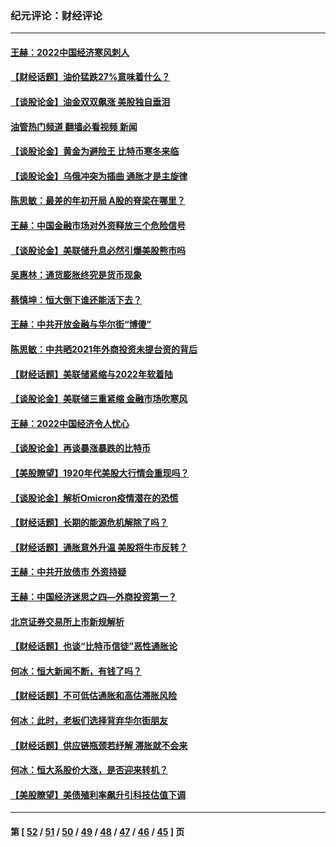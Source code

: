 ### 纪元评论：财经评论
---
#### [王赫：2022中国经济寒风刺人](../../pages/nsc1026/n13651403.md?03180330) 
#### [【财经话题】油价猛跌27%意味着什么？](../../pages/nsc1026/n13648767.md?03180330) 
#### [【谈股论金】油金双双飙涨 美股独自垂泪](../../pages/nsc1026/n13631742.md?03180330) 
#### [油管热门频道 翻墙必看视频 新闻](ok?03180330)
#### [【谈股论金】黄金为避险王 比特币寒冬来临](../../pages/nsc1026/n13600406.md?03180330) 
#### [【谈股论金】乌俄冲突为插曲 通胀才是主旋律](../../pages/nsc1026/n13576797.md?03180330) 
#### [陈思敏：最差的年初开局 A股的脊梁在哪里？](../../pages/nsc1026/n13558359.md?03180330) 
#### [王赫：中国金融市场对外资释放三个危险信号](../../pages/nsc1026/n13546389.md?03180330) 
#### [【谈股论金】美联储升息必然引爆美股熊市吗](../../pages/nsc1026/n13519194.md?03180330) 
#### [吴惠林：通货膨胀终究是货币现象](../../pages/nsc1026/n13512979.md?03180330) 
#### [蔡慎坤：恒大倒下谁还能活下去？](../../pages/nsc1026/n13501831.md?03180330) 
#### [王赫：中共开放金融与华尔街“博傻”](../../pages/nsc1026/n13501138.md?03180330) 
#### [陈思敏：中共晒2021年外商投资未提台资的背后](../../pages/nsc1026/n13501057.md?03180330) 
#### [【财经话题】美联储紧缩与2022年软着陆](../../pages/nsc1026/n13498354.md?03180330) 
#### [【谈股论金】美联储三重紧缩 金融市场吹寒风](../../pages/nsc1026/n13487202.md?03180330) 
#### [王赫：2022中国经济令人忧心](../../pages/nsc1026/n13480433.md?03180330) 
#### [【谈股论金】再谈暴涨暴跌的比特币](../../pages/nsc1026/n13428036.md?03180330) 
#### [【美股瞭望】1920年代美股大行情会重现吗？](../../pages/nsc1026/n13425425.md?03180330) 
#### [【谈股论金】解析Omicron疫情潜在的恐慌](../../pages/nsc1026/n13403704.md?03180330) 
#### [【财经话题】长期的能源危机解除了吗？](../../pages/nsc1026/n13378041.md?03180330) 
#### [【财经话题】通胀意外升温 美股将牛市反转？](../../pages/nsc1026/n13370659.md?03180330) 
#### [王赫：中共开放债市 外资持疑](../../pages/nsc1026/n13366203.md?03180330) 
#### [王赫：中国经济迷思之四—外商投资第一？](../../pages/nsc1026/n13354150.md?03180330) 
#### [北京证券交易所上市新规解析](../../pages/nsc1026/n13348292.md?03180330) 
#### [【财经话题】也谈“比特币信徒”恶性通胀论](../../pages/nsc1026/n13331972.md?03180330) 
#### [何冰：恒大新闻不断，有钱了吗？](../../pages/nsc1026/n13325002.md?03180330) 
#### [【财经话题】不可低估通胀和高估滞胀风险](../../pages/nsc1026/n13300505.md?03180330) 
#### [何冰：此时，老板们选择背弃华尔街朋友](../../pages/nsc1026/n13295291.md?03180330) 
#### [【财经话题】供应链瓶颈若纾解 滞胀就不会来](../../pages/nsc1026/n13286759.md?03180330) 
#### [何冰：恒大系股价大涨，是否迎来转机？](../../pages/nsc1026/n13276822.md?03180330) 
#### [【美股瞭望】美债殖利率飙升引科技估值下调](../../pages/nsc1026/n13267775.md?03180330) 

---
#### 第 [ [52](./52.md?03180330) / [51](./51.md?03180330) / [50](./50.md?03180330) / [49](./49.md?03180330) / [48](./48.md?03180330) / [47](./47.md?03180330) / [46](./46.md?03180330) / [45](./45.md?03180330) ] 页
